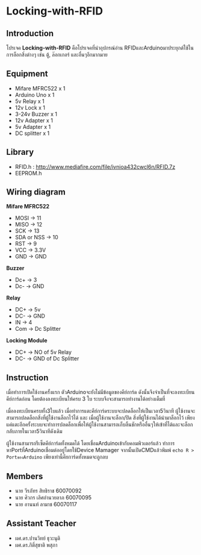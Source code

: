 ﻿# Locking-with-RFID

## Introduction
โปรเจค **Locking-with-RFID** คือโปรเจคที่นำอุปกรณ์อ่าน
RFIDและArduinoมาประยุกต์ใช้ในการล็อกสิ่งต่างๆ เช่น ตู้, ล๊อกเกอร์
และอื่นๆอีกมากมาย 
## Equipment
 - Mifare MFRC522 x 1
 - Arduino Uno x 1
 - 5v Relay x 1
 - 12v Lock x 1
 - 3-24v Buzzer x 1
 - 12v Adapter x 1
 - 5v Adapter x 1
 - DC splitter x 1
## Library
 - RFID.h : http://www.mediafire.com/file/ivnioa432cwcl6n/RFID.7z
 - EEPROM.h
## Wiring diagram
**Mifare MFRC522**
-   MOSI -> 11
-   MISO  -> 12
-   SCK  -> 13
-   SDA or NSS  -> 10
-   RST  -> 9
-   VCC  -> 3.3V
-   GND -> GND

**Buzzer**
- Dc+ -> 3
- Dc- -> GND

**Relay**
- DC+ -> 5v
- DC- -> GND
- IN -> 4
- Com -> Dc Splitter

**Locking Module**
- DC+ -> NO of 5v Relay
- DC- -> GND of Dc Splitter
## Instruction
เมื่อทำการเปิดใช้งานครั้งแรก ตัวArduinoจะยังไม่มีข้อมูลของคีย์การ์ด ดังนั้นจึงจำเป็นที่จะลงทะเบียนคีย์การ์ดก่อน โดยต้องลงทะเบียนให้ครบ 3 ใบ ระบบจึงจะสามารถทำงานได้อย่างเต็มที่

เมื่อลงทะเบียนครบทั้ง3ใบแล้ว เมื่อทำการแตะคีย์การ์ดระบบจะปลดล็อกให้เป็นเวลา5วินาที ผู้ใช้งานจะสามารถปลดล็อกสิ่งที่ผู้ใช้งานล็อกไว้ได้ และ เมื่อผู้ใช้งานจะล็อก/ปิด สิ่งที่ผู้ใช้งานได้นำมาล็อกไว้ เพียงแค่แตะอีกครั้งระบบจะทำการปลดล็อกเพื่อให้ผู้ใช้งานสามารถเก็บลิ้นชักหรืออื่นๆให้เข้าที่ได้และจะล็อกกลับภายในเวลา5วินาทีดังเดิม

ผู้ใช้งานสามารถรีเซ็ตคีย์การ์ดทั้งหมดได้ โดยเชื่อมArduinoเข้ากับคอมพิวเตอร์แล้ว
ทำการหาPortที่Arduinoเชื่อมต่ออยู่โดยใช้Device Mamager
 จากนั้นเปิดCMDแล้วพิมพ์  `echo R > PortของArduino` 
 เพียงเท่านี้คียการ์ดทั้งหมดจะถูกลบ
## Members
- นาย วีรภัทร สิทธิราช 60070092
- นาย ศิวกร เลิศอำนวยลาภ 60070095
- นาย อานนท์ ลามาช 60070117
## Assistant Teacher
- ผศ.ดร.ปานวิทย์ ธุวะนุติ
- ผศ.ดร.กิติ์สุชาติ พสุภา
